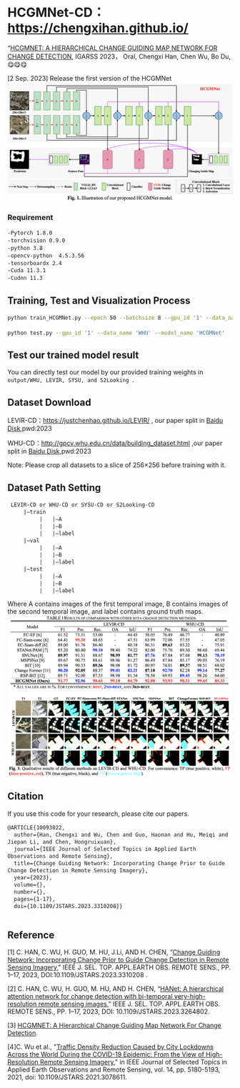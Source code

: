 # HCGMNet-CD：https://chengxihan.github.io/

“[HCGMNET: A HIERARCHICAL CHANGE GUIDING MAP NETWORK FOR CHANGE DETECTION](https://arxiv.org/abs/2302.10420), IGARSS 2023， Oral, Chengxi Han, Chen Wu, Bo Du, :yum::yum::yum:

[2 Sep. 2023] Release the first version of the HCGMNet
![image-20230415](/picture/HCGMNet.png)
### Requirement  
```bash
-Pytorch 1.8.0  
-torchvision 0.9.0  
-python 3.8  
-opencv-python  4.5.3.56  
-tensorboardx 2.4  
-Cuda 11.3.1  
-Cudnn 11.3  
```
## Training, Test and Visualization Process   

```bash
python train_HCGMNet.py --epoch 50 --batchsize 8 --gpu_id '1' --data_name 'WHU' --model_name 'HCGMNet'   #HCGMNet

python test.py --gpu_id '1' --data_name 'WHU' --model_name 'HCGMNet'
```
## Test our trained model result 
You can directly test our model by our provided training weights in  `output/WHU, LEVIR, SYSU, and S2Looking `.

## Dataset Download   
LEVIR-CD：https://justchenhao.github.io/LEVIR/  , our paper split in [Baidu Disk](https://pan.baidu.com/s/1VVry18KFl2MSWS6_IOlYRA?pwd=2023),pwd:2023 

WHU-CD：http://gpcv.whu.edu.cn/data/building_dataset.html ,our paper split in [Baidu Disk](https://pan.baidu.com/s/1ZLmIyWvHnwyzhyl4xt-GwQ?pwd=2023),pwd:2023


Note: Please crop all datasets to a slice of 256×256 before training with it.

## Dataset Path Setting
```
 LEVIR-CD or WHU-CD or SYSU-CD or S2Looking-CD
     |—train  
          |   |—A  
          |   |—B  
          |   |—label  
     |—val  
          |   |—A  
          |   |—B  
          |   |—label  
     |—test  
          |   |—A  
          |   |—B  
          |   |—label
  ```        
 Where A contains images of the first temporal image, B contains images of the second temporal image, and label contains ground truth maps.  
![image-20230415](/picture/HCGMNet-2.png)

## Citation 

 If you use this code for your research, please cite our papers.  

```
@ARTICLE{10093022,
  author={Han, Chengxi and Wu, Chen and Guo, Haonan and Hu, Meiqi and Jiepan Li, and Chen, Hongruixuan},
  journal={IEEE Journal of Selected Topics in Applied Earth Observations and Remote Sensing}, 
  title={Change Guiding Network: Incorporating Change Prior to Guide Change Detection in Remote Sensing Imagery}, 
  year={2023},
  volume={},
  number={},
  pages={1-17},
  doi={10.1109/JSTARS.2023.3310208}}


```

## Reference  
[1] C. HAN, C. WU, H. GUO, M. HU, J.Li, AND H. CHEN, 
“[Change Guiding Network: Incorporating Change Prior to Guide Change Detection in Remote Sensing Imagery](https://ieeexplore.ieee.org/document/10234560?denied=),” IEEE J. SEL. TOP. APPL.EARTH OBS. REMOTE SENS., PP. 1–17, 2023, DOI:10.1109/JSTARS.2023.3310208 .

[2] C. HAN, C. WU, H. GUO, M. HU, AND H. CHEN, 
“[HANet: A hierarchical attention network for change detection with bi-temporal very-high-resolution remote sensing images](https://ieeexplore.ieee.org/abstract/document/10093022),” IEEE J. SEL. TOP. APPL.EARTH OBS. REMOTE SENS., PP. 1–17, 2023, DOI: 10.1109/JSTARS.2023.3264802.


[3] [HCGMNET: A Hierarchical Change Guiding Map Network For Change Detection](https://doi.org/10.48550/arXiv.2302.10420).

[4]C. Wu et al., "[Traffic Density Reduction Caused by City Lockdowns Across the World During the COVID-19 Epidemic: From the View of High-Resolution Remote Sensing Imagery](https://ieeexplore.ieee.org/abstract/document/9427164)," in IEEE Journal of Selected Topics in Applied Earth Observations and Remote Sensing, vol. 14, pp. 5180-5193, 2021, doi: 10.1109/JSTARS.2021.3078611.


